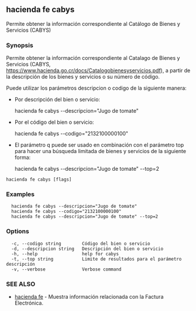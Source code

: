 ## hacienda fe cabys

Permite obtener la información correspondiente al Catálogo de Bienes y Servicios (CABYS)

### Synopsis

Permite obtener la información correspondiente al Catalago de Bienes y Servicios (CABYS, https://www.hacienda.go.cr/docs/Catalogobienesyservicios.pdf),
a partir de la descripción de los bienes y servicios o su número de código.  

Puede utilizar los parámetros descripcion o codigo de la siguiente manera:

  - Por descripción del bien o servicio:
	
    hacienda fe cabys --descripcion="Jugo de tomate"
  
  - Por el código del bien o servicio:
	
    hacienda fe cabys --codigo="2132100000100"
  
  - El parámetro q puede ser usado en combinación con el parámetro top 
    para hacer una búsqueda limitada de bienes y servicios de la siguiente forma:
	
    hacienda fe cabys --descripcion="Jugo de tomate" --top=2


```
hacienda fe cabys [flags]
```

### Examples

```
  hacienda fe cabys --descripcion="Jugo de tomate"
  hacienda fe cabys --codigo="2132100000100"
  hacienda fe cabys --descripcion="Jugo de tomate" --top=2
```

### Options

```
  -c, --codigo string        Código del bien o servicio
  -d, --descripcion string   Descripción del bien o servicio
  -h, --help                 help for cabys
  -t, --top string           Limite de resultados para el parámetro descripción
  -v, --verbose              Verbose command
```

### SEE ALSO

* [hacienda fe](/cmd/hacienda_fe/)	 - Muestra información relacionada con la Factura Electrónica.

